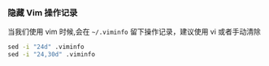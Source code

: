 ### 隐藏 Vim 操作记录

当我们使用 vim 时候,会在 `~/.viminfo` 留下操作记录，建议使用 vi 或者手动清除

```cmd
sed -i "24d" .viminfo
sed -i "24,30d" .viminfo 
```


